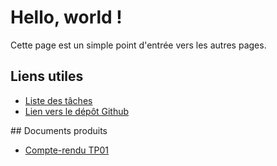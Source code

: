 # Hello, world !

Cette page est un simple point d'entrée vers les autres pages.

## Liens utiles

+ [Liste des tâches](https://github.com/domatri/ITII_2019_Y/projects/1)
+ [Lien vers le dépôt Github](https://github.com/domatri/ITII_2019_Y)

## Documents produits

+ [Compte-rendu TP01](CR/CR-TP01/CR-TP01.md)

